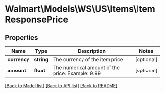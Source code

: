 # Walmart\Models\WS\US\Items\ItemResponsePrice

## Properties

Name | Type | Description | Notes
------------ | ------------- | ------------- | -------------
**currency** | **string** | The currency of the item price | [optional]
**amount** | **float** | The numerical amount of the price. Example: 9.99 | [optional]


[[Back to Model list]](./) [[Back to API list]](../../../../../README.md#supported-apis) [[Back to README]](../../../../../README.md)

